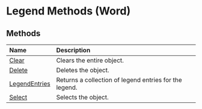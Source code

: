 
# Legend Methods (Word)

## Methods



|**Name**|**Description**|
|:-----|:-----|
|[Clear](04604996-8a4b-f2d0-1840-ac45575fdfe1.md)|Clears the entire object.|
|[Delete](1633bf9e-2afa-2b31-dac5-06ed841c2669.md)|Deletes the object.|
|[LegendEntries](4dc6b7bf-3a65-3080-17e0-eb58ffb978b0.md)|Returns a collection of legend entries for the legend.|
|[Select](80ccc8b7-50c5-9440-ee40-456368fb878e.md)|Selects the object.|
